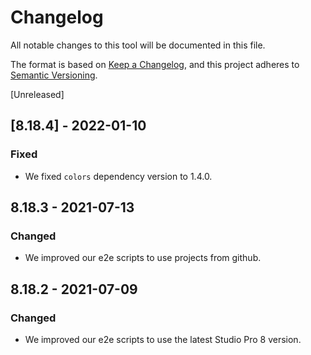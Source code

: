# Changelog
All notable changes to this tool will be documented in this file.

The format is based on [Keep a Changelog](https://keepachangelog.com/en/1.0.0/), and this project adheres to [Semantic Versioning](https://semver.org/spec/v2.0.0.html).

[Unreleased]

## [8.18.4] - 2022-01-10

### Fixed
- We fixed `colors` dependency version to 1.4.0.

## 8.18.3 - 2021-07-13

### Changed
- We improved our e2e scripts to use projects from github.

## 8.18.2 - 2021-07-09

### Changed
- We improved our e2e scripts to use the latest Studio Pro 8 version.
